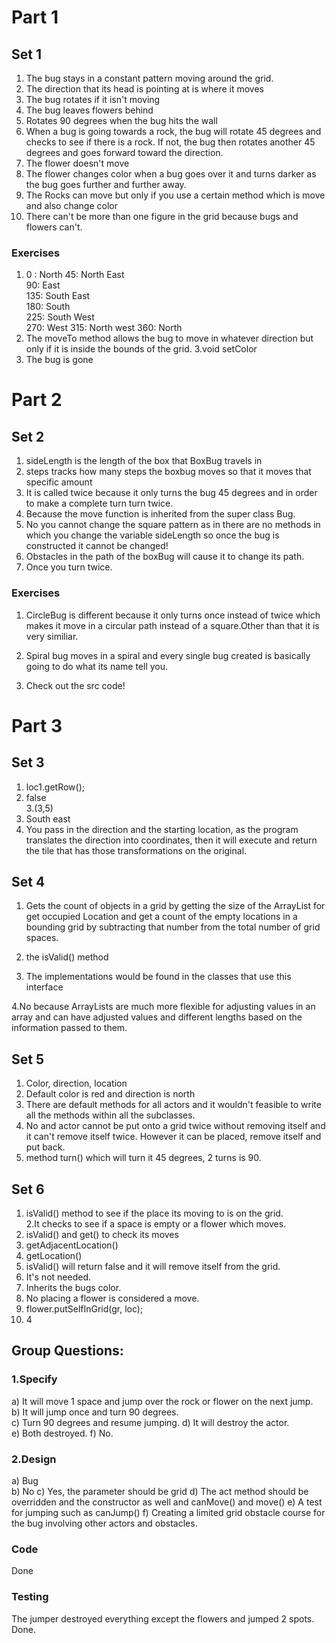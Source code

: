 # Part 1

## Set 1
1. The bug stays in a constant pattern moving around the grid. 
2. The direction that its head is pointing at is where it moves 
3. The bug rotates if it isn't moving
4. The bug leaves flowers behind
5. Rotates 90 degrees when the bug hits the wall
6. When a bug is going towards a rock, the bug will rotate 45 degrees and checks to see if there is a rock. If not, the bug then rotates another 45 degrees and goes forward toward the direction.  
7. The flower doesn't move
8. The flower changes color when a bug goes over it and turns darker as the bug goes further and further away. 
9. The Rocks can move but only if you use a certain method which is move and also change color
10. There can't be more than one figure in the grid because bugs and flowers can't.

### Exercises   
1. 0 : North
   45: North East  
   90: East  
   135: South East  
   180: South  
   225: South West  
   270: West
   315: North west
   360: North  
2. The moveTo method allows the bug to move in whatever direction but only if it is inside the bounds of the grid.
3.void setColor  
4. The bug is gone

# Part 2

## Set 2  

1. sideLength is the length of the box that BoxBug travels in  
2. steps tracks how many steps the boxbug moves so that it moves that specific amount  
3. It is called twice because it only turns the bug 45 degrees and in order to make a complete turn turn twice. 
4. Because the move function is inherited from the super class Bug.  
5. No you cannot change the square pattern as in there are no methods in which you change the variable sideLength so once the bug is constructed it cannot be changed!  
6. Obstacles in the path of the boxBug will cause it to change its path.  
7. Once you turn twice.  

### Exercises  
1.  CircleBug is different because it only turns once instead of twice which makes it move in a circular path instead of a square.Other than that it is very similiar.  

2. Spiral bug moves in a spiral and every single bug created is basically going to do what its name tell you.  
5. Check out the src code!    


# Part 3  

## Set 3  

1. loc1.getRow();  
2. false  
3.(3,5)    
4. South east  
5. You pass in the direction and the starting location, as the program translates the direction into coordinates, then it will execute and return the tile that has those transformations on the original.  

## Set 4    
1. Gets the count of objects in a grid by getting the size of the ArrayList for get occupied Location and get a count of the empty locations in a bounding grid by subtracting that number from the total number of grid spaces.  

2. the isValid() method  

3. The implementations would be found in the classes that use this interface  

4.No because ArrayLists are much more flexible for adjusting values in an array and can have adjusted values and different lengths based on the information passed to them.    

## Set 5 

1. Color, direction, location  
2. Default color is red and direction is north 
3. There are default methods for all actors and it wouldn't feasible to write all the methods within all the subclasses.
4. No and actor cannot be put onto a grid twice without removing itself and it can't remove itself twice. However it can be placed, remove itself and put back.
5. method turn() which will turn it 45 degrees, 2 turns is 90.  


## Set 6  
1. isValid() method to see if the place its moving to is on the grid.  
2.It checks to see if a space is empty or a flower which moves.  
3. isValid() and get() to check its moves  
4. getAdjacentLocation()  
5. getLocation()  
6. isValid() will return false and it will remove itself from the grid.  
7. It's not needed. 
8. Inherits the bugs color.  
9. No placing a flower is considered a move.  
10. flower.putSelfInGrid(gr, loc);  
11. 4 

## Group Questions:  

### 1.Specify  
a) It will move 1 space and jump over the rock or flower on the next jump.  
b) It will jump once and turn 90 degrees.  
c) Turn 90 degrees and resume jumping.
d) It will destroy the actor.  
e) Both destroyed.
f) No.    

### 2.Design  
a) Bug  
b) No 
c) Yes, the parameter should be grid
d) The act method should be overridden and  the constructor as well and canMove() and move()
e) A test for jumping such as canJump()
f) Creating a limited grid obstacle course for the bug involving other actors and obstacles.

### Code  
Done 

### Testing  
The jumper destroyed everything except the flowers and jumped 2 spots. Done.





